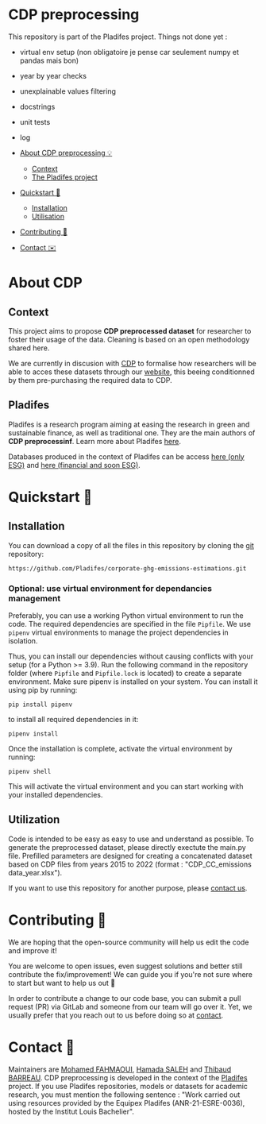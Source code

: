 # CDP preprocessing

This repository is part of the Pladifes project. 
Things not done yet : 

- virtual env setup (non obligatoire je pense car seulement numpy et pandas mais bon)
- year by year checks
- unexplainable values filtering
- docstrings
- unit tests
- log


- [About CDP preprocessing 💡](#about)
  - [Context](#context)
  - [The Pladifes project](#pladifes)

- [Quickstart 🚀](#quickstart)
  - [Installation ](#installation)
  - [Utilisation](#utilization)


- [Contributing 🤝](#contributing)
- [Contact ✉️](#contact)


# <a id="about"></a> About CDP

## <a id="context"></a> Context

This project aims to propose <b>CDP preprocessed dataset</b> for researcher to foster their usage of the data. Cleaning is based on an open methodology shared here.

We are currently in discusion with [CDP](https://www.cdp.net/en) to formalise how researchers will be able to acces these datasets through our [website](https://pladifes.institutlouisbachelier.org/), this beeing conditionned by them pre-purchasing the required data to CDP. 


## <a id="pladifes"></a> Pladifes

Pladifes is a research program aiming at easing the research in green and sustainable finance, as well as traditional one. They are the main authors of <b>CDP preprocessinf</b>. Learn more about Pladifes [here](https://www.institutlouisbachelier.org/en/pladifes-a-large-financial-and-extra-financial-database-project-2/).

Databases produced in the context of Pladifes can be access [here (only ESG)](https://pladifes.institutlouisbachelier.org/data/) and [here (financial and soon ESG)](https://www.eurofidai.org/).

# <a id="quickstart"></a> Quickstart 🚀

## <a id="installation"></a> Installation


You can download a copy of all the files in this repository by cloning the
[git](https://git-scm.com/) repository:

    https://github.com/Pladifes/corporate-ghg-emissions-estimations.git

### Optional: use virtual environment for dependancies management

Preferably, you can use a working Python virtual environment to run the code.
The required dependencies are specified in the file `Pipfile`.
We use `pipenv` virtual environments to manage the project dependencies in
isolation.

Thus, you can install our dependencies without causing conflicts with your
setup (for a Python >= 3.9).
Run the following command in the repository folder (where `Pipfile` and `Pipfile.lock`
is located) to create a separate environment.
Make sure pipenv is installed on your system. You can install it using pip by running:

    pip install pipenv

to install all required dependencies in it:

    pipenv install

Once the installation is complete, activate the virtual environment by running:

    pipenv shell

This will activate the virtual environment and you can start working with your installed dependencies.

## <a id="utilization"></a> Utilization

Code is intended to be easy as easy to use and understand as possible. 
To generate the preprocessed dataset, please directly exectute the main.py file. 
Prefilled parameters are designed for creating a concatenated dataset based on CDP files from years 2015 to 2022 (format : "CDP_CC_emissions data_year.xlsx").

If you want to use this repository for another purpose, please [contact us](mailto:pladifes@institutlouisbachelier.org).

# <a id="contributing"></a> Contributing 🤝

We are hoping that the open-source community will help us edit the code and improve it!

You are welcome to open issues, even suggest solutions and better still contribute the fix/improvement! We can guide you if you're not sure where to start but want to help us out 🥇

In order to contribute a change to our code base, you can submit a pull request (PR) via GitLab and someone from our team will go over it. Yet, we usually prefer that you reach out to us before doing so at [contact](mailto:pladifes@institutlouisbachelier.org).

# <a id="contact"></a> Contact 📝

Maintainers are [Mohamed FAHMAOUI](https://www.linkedin.com/in/mohamed-fahmaoui-b30587176/), [Hamada SALEH](https://www.linkedin.com/in/hamada-saleh-98bb80ab/) and [Thibaud BARREAU](https://www.linkedin.com/in/thibaud-barreau/). CDP preprocessing is developed in the context of the [Pladifes](https://pladifes.institutlouisbachelier.org/) project. If you use Pladifes repositories, models or datasets for academic research, you must mention the following sentence : "Work carried out using resources provided by the Equipex Pladifes (ANR-21-ESRE-0036), hosted by the Institut Louis Bachelier".
